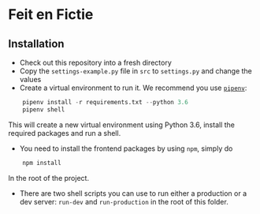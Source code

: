 # Feit en Fictie

## Installation
* Check out this repository into a fresh directory
* Copy the `settings-example.py` file in `src` to `settings.py` and change the values
* Create a virtual environment to run it. We recommend you use [`pipenv`](https://docs.pipenv.org/):
```python
    pipenv install -r requirements.txt --python 3.6
    pipenv shell
```
This will create a new virtual environment using Python 3.6, install the required packages and run a shell.
* You need to install the frontend packages by using `npm`, simply do
```bash
    npm install
```
In the root of the project.
* There are two shell scripts you can use to run either a production or a dev server: `run-dev` and `run-production` in the root of this folder.